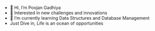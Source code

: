 - 👋 Hi, I’m Poojan Gadhiya
- 👀 Interested in new challenges and innovations
- 🌱 I’m currently learning Data Structures and Database Management
- Just Dive in, Life is an ocean of opportunities
